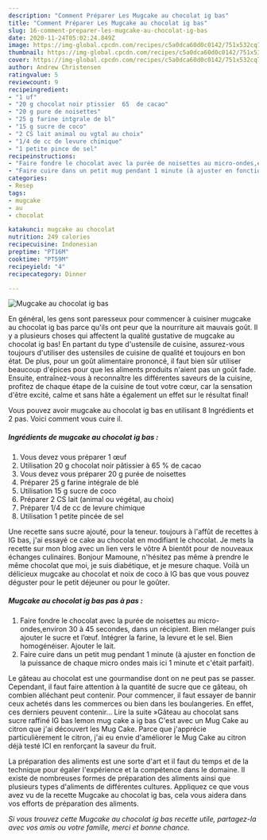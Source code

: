 ```yaml
---
description: "Comment Préparer Les Mugcake au chocolat ig bas"
title: "Comment Préparer Les Mugcake au chocolat ig bas"
slug: 16-comment-preparer-les-mugcake-au-chocolat-ig-bas
date: 2020-11-24T05:02:24.849Z
image: https://img-global.cpcdn.com/recipes/c5a0dca60d0c0142/751x532cq70/mugcake-au-chocolat-ig-bas-photo-principale-de-la-recette.jpg
thumbnail: https://img-global.cpcdn.com/recipes/c5a0dca60d0c0142/751x532cq70/mugcake-au-chocolat-ig-bas-photo-principale-de-la-recette.jpg
cover: https://img-global.cpcdn.com/recipes/c5a0dca60d0c0142/751x532cq70/mugcake-au-chocolat-ig-bas-photo-principale-de-la-recette.jpg
author: Andrew Christensen
ratingvalue: 5
reviewcount: 9
recipeingredient:
- "1 uf"
- "20 g chocolat noir ptissier  65  de cacao"
- "20 g pure de noisettes"
- "25 g farine intgrale de bl"
- "15 g sucre de coco"
- "2 CS lait animal ou vgtal au choix"
- "1/4 de cc de levure chimique"
- "1 petite pince de sel"
recipeinstructions:
- "Faire fondre le chocolat avec la purée de noisettes au micro-ondes,environ 30 à 45 secondes, dans un récipient. Bien mélanger puis ajouter le sucre et l’œuf. Intégrer la farine, la levure et le sel. Bien homogénéiser. Ajouter le lait."
- "Faire cuire dans un petit mug pendant 1 minute (à ajuster en fonction de la puissance de chaque micro ondes mais ici 1 minute et c&#39;était parfait)."
categories:
- Resep
tags:
- mugcake
- au
- chocolat

katakunci: mugcake au chocolat 
nutrition: 249 calories
recipecuisine: Indonesian
preptime: "PT16M"
cooktime: "PT59M"
recipeyield: "4"
recipecategory: Dinner

---
```



![Mugcake au chocolat ig bas](https://img-global.cpcdn.com/recipes/c5a0dca60d0c0142/751x532cq70/mugcake-au-chocolat-ig-bas-photo-principale-de-la-recette.jpg)

En général, les gens sont paresseux pour commencer à cuisiner mugcake au chocolat ig bas parce qu'ils ont peur que la nourriture ait mauvais goût. Il y a plusieurs choses qui affectent la qualité gustative de mugcake au chocolat ig bas! En partant du type d'ustensile de cuisine, assurez-vous toujours d'utiliser des ustensiles de cuisine de qualité et toujours en bon état. De plus, pour un goût alimentaire prononcé, il faut bien sûr utiliser beaucoup d'épices pour que les aliments produits n'aient pas un goût fade. Ensuite, entraînez-vous à reconnaître les différentes saveurs de la cuisine, profitez de chaque étape de la cuisine de tout votre cœur, car la sensation d'être excité, calme et sans hâte a également un effet sur le résultat final!

<!--inarticleads1-->

Vous pouvez avoir mugcake au chocolat ig bas en utilisant 8 Ingrédients et 2 pas. Voici comment vous cuire il.

##### Ingrédients de mugcake au chocolat ig bas :

1. Vous devez vous préparer 1 œuf
1. Utilisation 20 g chocolat noir pâtissier à 65 % de cacao
1. Vous devez vous préparer 20 g purée de noisettes
1. Préparer 25 g farine intégrale de blé
1. Utilisation 15 g sucre de coco
1. Préparer 2 CS lait (animal ou végétal, au choix)
1. Préparer 1/4 de cc de levure chimique
1. Utilisation 1 petite pincée de sel


Une recette sans sucre ajouté, pour la teneur. toujours à l&#39;affût de recettes à IG bas, j&#39;ai essayé ce cake au chocolat en modifiant le chocolat. Je mets la recette sur mon blog avec un lien vers le vôtre A bientôt pour de nouveaux échanges culinaires. Bonjour Mamoune, n&#39;hésitez pas même à prendre le même chocolat que moi, je suis diabétique, et je mesure chaque. Voilà un délicieux mugcake au chocolat et noix de coco à IG bas que vous pouvez déguster pour le petit déjeuner ou pour le goûter. 

<!--inarticleads2-->

##### Mugcake au chocolat ig bas pas à pas :

1. Faire fondre le chocolat avec la purée de noisettes au micro-ondes,environ 30 à 45 secondes, dans un récipient. Bien mélanger puis ajouter le sucre et l’œuf. Intégrer la farine, la levure et le sel. Bien homogénéiser. Ajouter le lait.
1. Faire cuire dans un petit mug pendant 1 minute (à ajuster en fonction de la puissance de chaque micro ondes mais ici 1 minute et c&#39;était parfait).


Le gâteau au chocolat est une gourmandise dont on ne peut pas se passer. Cependant, il faut faire attention à la quantité de sucre que ce gâteau, oh combien alléchant peut contenir. Pour commencer, il faut essayer de bannir ceux achetés dans les commerces ou bien dans les boulangeries. En effet, ces derniers peuvent contenir… Lire la suite »Gâteau au chocolat sans sucre raffiné IG bas lemon mug cake a ig bas C&#39;est avec un Mug Cake au citron que j&#39;ai découvert les Mug Cake. Parce que j&#39;apprécie particulièrement le citron, j&#39;ai eu envie d&#39;améliorer le Mug Cake au citron déjà testé ICI en renforçant la saveur du fruit. 

<!--inarticleads1-->

<p>
La préparation des aliments est une sorte d'art et il faut du temps et de la technique pour égaler l'expérience et la compétence dans le domaine. Il existe de nombreuses formes de préparation des aliments ainsi que plusieurs types d'aliments de différentes cultures. Appliquez ce que vous avez vu de la recette Mugcake au chocolat ig bas, cela vous aidera dans vos efforts de préparation des aliments.
</p>

<p>
<i>Si vous trouvez cette Mugcake au chocolat ig bas recette utile, partagez-la avec vos amis ou votre famille, merci et bonne chance.</i>
</p>
